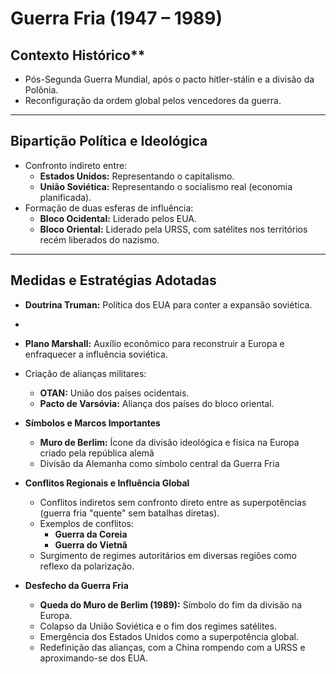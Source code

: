 # Guerra Fria (1947 – 1989)

## Contexto Histórico**
  - Pós-Segunda Guerra Mundial, após o pacto hitler-stálin e a divisão da Polônia.
  - Reconfiguração da ordem global pelos vencedores da guerra.
---

## **Bipartição Política e Ideológica**
  - Confronto indireto entre:
    - **Estados Unidos:** Representando o capitalismo.
    - **União Soviética:** Representando o socialismo real (economia planificada).
  - Formação de duas esferas de influência:
    - **Bloco Ocidental:** Liderado pelos EUA.
    - **Bloco Oriental:** Liderado pela URSS, com satélites nos territórios recém liberados do nazismo.
---

## **Medidas e Estratégias Adotadas**

  - **Doutrina Truman:** Política dos EUA para conter a expansão soviética.
  - 
  - **Plano Marshall:** Auxílio econômico para reconstruir a Europa e enfraquecer a influência soviética.
  - Criação de alianças militares:
    - **OTAN:** União dos países ocidentais.
    - **Pacto de Varsóvia:** Aliança dos países do bloco oriental.

- **Símbolos e Marcos Importantes**
  - **Muro de Berlim:** Ícone da divisão ideológica e física na Europa criado pela república alemã 
  - Divisão da Alemanha como símbolo central da Guerra Fria

- **Conflitos Regionais e Influência Global**
  - Conflitos indiretos sem confronto direto entre as superpotências (guerra fria "quente" sem batalhas diretas).
  - Exemplos de conflitos:
    - **Guerra da Coreia**
    - **Guerra do Vietnã**
  - Surgimento de regimes autoritários em diversas regiões como reflexo da polarização.

- **Desfecho da Guerra Fria**
  - **Queda do Muro de Berlim (1989):** Símbolo do fim da divisão na Europa.
  - Colapso da União Soviética e o fim dos regimes satélites.
  - Emergência dos Estados Unidos como a superpotência global.
  - Redefinição das alianças, com a China rompendo com a URSS e aproximando-se dos EUA.
